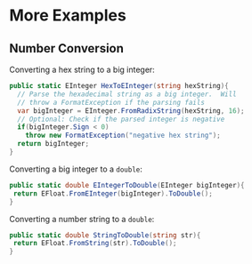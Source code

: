 # More Examples

## Number Conversion

Converting a hex string to a big integer:
```c#
public static EInteger HexToEInteger(string hexString){
  // Parse the hexadecimal string as a big integer.  Will
  // throw a FormatException if the parsing fails
  var bigInteger = EInteger.FromRadixString(hexString, 16);
  // Optional: Check if the parsed integer is negative
  if(bigInteger.Sign < 0)
    throw new FormatException("negative hex string");
  return bigInteger;
}
```

Converting a big integer to a `double`:
```c#
public static double EIntegerToDouble(EInteger bigInteger){
 return EFloat.FromEInteger(bigInteger).ToDouble();
}
```

Converting a number string to a `double`:
```c#
public static double StringToDouble(string str){
 return EFloat.FromString(str).ToDouble();
}
```
